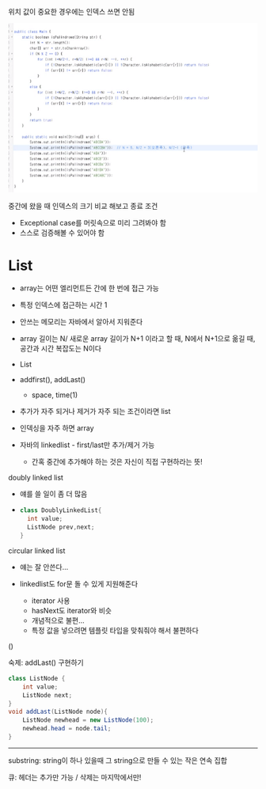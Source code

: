 위치 값이 중요한 경우에는 인덱스 쓰면 안됨

![image-20220214203828006](0214.assets/image-20220214203828006.png)

중간에 왔을 때 인덱스의 크기 비교 해보고 종료 조건

- Exceptional case를 머릿속으로 미리 그려봐야 함
- 스스로 검증해볼 수 있어야 함

# List

- array는 어떤 엘리먼트든 간에 한 번에 접근 가능
- 특정 인덱스에 접근하는 시간 1
- 안쓰는 메모리는 자바에서 알아서 지워준다
- array 길이는 N/ 새로운 array 길이가 N+1 이라고 할 때, N에서 N+1으로 옮길 때, 공간과 시간 복잡도는 N이다



- List
- addfirst(), addLast()
  - space, time(1)



- 추가가 자주 되거나 제거가 자주 되는 조건이라면 list
- 인덱싱을 자주 하면 array
- 자바의 linkedlist - first/last만 추가/제거 가능
  - 간혹 중간에 추가해야 하는 것은 자신이 직접 구현하라는 뜻!



doubly linked list

- 얘를 쓸 일이 좀 더 많음

- ```java
  class DoublyLinkedList{
  	int value;
  	ListNode prev,next;
  }
  ```

circular linked list

- 얘는 잘 안쓴다...



- linkedlist도 for문 돌 수 있게 지원해준다
  - iterator 사용
  - hasNext도 iterator와 비슷
  - 개념적으로 불편...
  - 특정 값을 넣으려면 템플릿 타입을 맞춰줘야 해서 불편하다

()

숙제: addLast() 구현하기

```java
class ListNode {
    int value;
    ListNode next;
}
void addLast(ListNode node){
    ListNode newhead = new ListNode(100);
    newhead.head = node.tail;
}
```

------

substring: string이 하나 있을때 그 string으로 만들 수 있는 작은 연속 집합

큐: 헤더는 추가만 가능 / 삭제는 마지막에서만!
